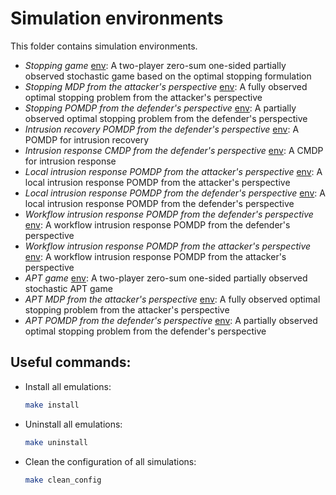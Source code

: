 # Simulation environments

This folder contains simulation environments.

- *Stopping game* [env](stopping_game): A two-player zero-sum one-sided partially observed stochastic game based on the optimal stopping formulation
- *Stopping MDP from the attacker's perspective* [env](stopping_mdp_attacker): A fully observed optimal stopping problem from the attacker's perspective
- *Stopping POMDP from the defender's perspective* [env](stopping_pomdp_defender): A partially observed optimal stopping problem from the defender's perspective
- *Intrusion recovery POMDP from the defender's perspective* [env](intrusion_recovery_pomdp_defender): A POMDP for intrusion recovery
- *Intrusion response CMDP from the defender's perspective* [env](intrusion_response_cmdp_defender): A CMDP for intrusion response
- *Local intrusion response POMDP from the attacker's perspective* [env](local_intrusion_response_pomdp_attacker): A local intrusion response POMDP from the attacker's perspective
- *Local intrusion response POMDP from the defender's perspective* [env](local_intrusion_response_pomdp_defender): A local intrusion response POMDP from the defender's perspective
- *Workflow intrusion response POMDP from the defender's perspective* [env](workflow_intrusion_response_pomdp_defender): A workflow intrusion response POMDP from the defender's perspective
- *Workflow intrusion response POMDP from the attacker's perspective* [env](workflow_intrusion_response_pomdp_attacker): A workflow intrusion response POMDP from the attacker's perspective
- *APT game* [env](apt_game): A two-player zero-sum one-sided partially observed stochastic APT game
- *APT MDP from the attacker's perspective* [env](apt_mdp_attacker): A fully observed optimal stopping problem from the attacker's perspective
- *APT POMDP from the defender's perspective* [env](apt_pomdp_defender): A partially observed optimal stopping problem from the defender's perspective

## Useful commands:

- Install all emulations:
  ```bash
  make install
   ```

- Uninstall all emulations:
  ```bash
  make uninstall
   ```

- Clean the configuration of all simulations:
  ```bash
  make clean_config
   ```